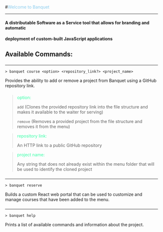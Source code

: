 #<span style="color:#8accee">Welcome to Banquet</span>

---

#### A distributable Software as a Service tool that allows for branding and automatic
#### deployment of custom-built JavaScript applications


## Available Commands:
###

---

```shell
> banquet course <option> <repository_link?> <project_name>
```
Provides the ability to add or remove a project from Banquet using a GitHub repository
link.
###

> <span style="color:#37ffa7">option:</span> 
> 
> ```add``` (Clones the provided repository link into the file structure and makes it
> available to the waiter for serving)
> 
> ```remove``` (Removes a provided project from the file structure and removes it from
> the menu)

> <span style="color:#37ffa7">repository link:</span>
> 
> An HTTP link to a public GitHub repository

> <span style="color:#37ffa7">project name:</span>
> 
> Any string that does not already exist within the menu folder that will be used to
> identify the cloned project
###

---

```shell
> banquet reserve
```
Builds a custom React web portal that can be used to customize and manage courses 
that have been added to the menu.
###

---

```shell
> banquet help
```
Prints a list of available commands and information about the project.